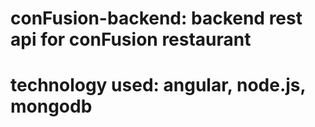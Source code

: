 # conFusion-backend: backend rest api for conFusion restaurant
# technology used: angular, node.js, mongodb

